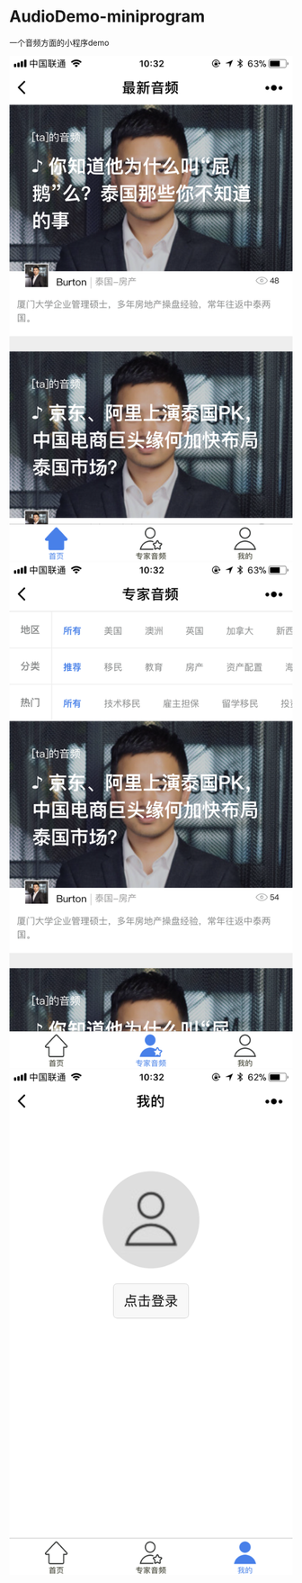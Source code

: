# AudioDemo-miniprogram
一个音频方面的小程序demo

 ![image](https://github.com/HancleLee/AudioDemo-miniprogram/raw/master/screenshot/IMG0.PNG)  
 ![image](https://github.com/HancleLee/AudioDemo-miniprogram/raw/master/screenshot/IMG1.PNG)
 ![image](https://github.com/HancleLee/AudioDemo-miniprogram/raw/master/screenshot/IMG2.PNG)
